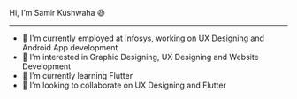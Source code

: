 Hi, I’m Samir Kushwaha 😃

---
- 💼 I'm currently employed at Infosys, working on UX Designing and Android App development
- 👀 I’m interested in Graphic Designing, UX Designing and Website Development
- 🌱 I’m currently learning Flutter
- 💞️ I’m looking to collaborate on UX Designing and Flutter

<!---
samirkushwaha/samirkushwaha is a ✨ special ✨ repository because its `README.md` (this file) appears on your GitHub profile.
You can click the Preview link to take a look at your changes.
--->
